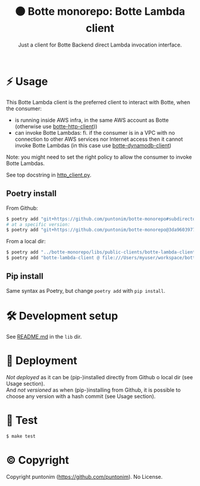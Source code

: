<p align="center">
  <h1 align="center">
    🟠 Botte monorepo: Botte Lambda client
  </h1>
  <p align="center">
    Just a client for Botte Backend direct Lambda invocation interface.
  <p>
</p>

<br>

⚡ Usage
=======

This Botte Lambda client is the preferred client to interact with Botte, when the
 consumer:
 - is running inside AWS infra, in the same AWS account as Botte (otherwise use [botte-http-client](../botte-http-client)))
 - can invoke Botte Lambdas: fi. if the consumer is in a VPC with no connection to
    other AWS services nor Internet access then it cannot invoke Botte Lambdas (in
    this case use [botte-dynamodb-client](../botte-dynamodb-client))

Note: you might need to set the right policy to allow the consumer to invoke Botte 
 Lambdas.

See top docstring in [http_client.py](botte_lambda_client/lambda_client.py).

Poetry install
--------------
From Github:
```sh
$ poetry add "git+https://github.com/puntonim/botte-monorepo#subdirectory=libs/public-clients/botte-lambda-client"
# at a specific version:
$ poetry add "git+https://github.com/puntonim/botte-monorepo@3da9603977a5e2948429627ac83309353cca693d#subdirectory=libs/public-clients/botte-lambda-client"
```

From a local dir:
```sh
$ poetry add "../botte-monorepo/libs/public-clients/botte-lambda-client"
$ poetry add "botte-lambda-client @ file:///Users/myuser/workspace/botte-monorepo/libs/public-clients/botte-lambda-client"
```

Pip install
-----------
Same syntax as Poetry, but change `poetry add` with `pip install`.


🛠️ Development setup
====================

See [README.md](../../README.md) in the `lib` dir.


🚀 Deployment
=============

*Not deployed* as it can be (pip-)installed directly from Github o local dir 
 (see Usage section).\
And *not versioned* as when (pip-)installing from Github, it is possible to choose
 any version with a hash commit (see Usage section).


🔨 Test
======

```sh
$ make test
```


©️ Copyright
=============

Copyright puntonim (https://github.com/puntonim). No License.
